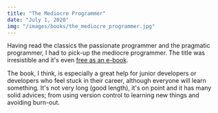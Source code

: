 ```yaml
---
title: "The Mediocre Programmer"
date: "July 1, 2020"
img: "/images/books/the_mediocre_programmer.jpg"
---
```


Having read the classics the passionate programmer and the pragmatic programmer,
I had to pick-up the mediocre programmer. The title was irresistible and it's 
even [free as an e-book](http://themediocreprogrammer.com).

The book, I think, is especially a great help for junior developers or developers who feel
stuck in their career, although everyone will learn something. It's not very long (good length), it's on point and it 
has many solid advices; from using version control to learning new things and
avoiding burn-out.